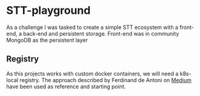 # STT-playground

As a challenge I was tasked to create a simple STT ecosystem with a front-end, a back-end and persistent storage. Front-end was in  community MongoDB as the persistent layer

## Registry
As this projects works with custom docker containers, we will need a k8s-local registry. The approach described by Ferdinand de Antoni on [Medium](https://medium.com/geekculture/deploying-docker-registry-on-kubernetes-3319622b8f32) have been used as reference and starting point.
